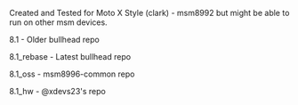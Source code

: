 Created and Tested for Moto X Style (clark) - msm8992
but might be able to run on other msm devices.

8.1 - Older bullhead repo

8.1_rebase - Latest bullhead repo

8.1_oss - msm8996-common repo

8.1_hw - @xdevs23's repo 

